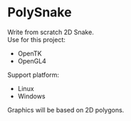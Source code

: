 # PolySnake

Write from scratch 2D Snake.<br>
Use for this project:
- OpenTK 
- OpenGL4

Support platform:
- Linux
- Windows

Graphics will be based on 2D polygons.
